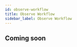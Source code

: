 ```yaml
---
id: observe-workflow
title: Observe Workflow
sidebar_label: Observe Workflow
---
```


## Coming soon
